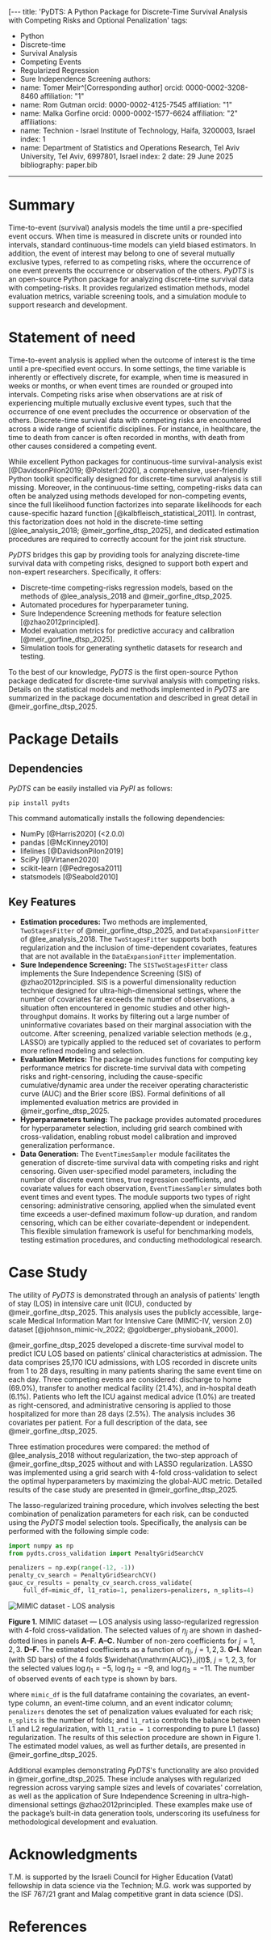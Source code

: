 [---
title: 'PyDTS: A Python Package for Discrete-Time Survival Analysis with Competing Risks and Optional Penalization' 
tags:
  - Python
  - Discrete-time
  - Survival Analysis
  - Competing Events
  - Regularized Regression
  - Sure Independence Screening
authors:
  - name: Tomer Meir^[Corresponding author]
    orcid: 0000-0002-3208-8460
    affiliation: "1" 
  - name: Rom Gutman
    orcid: 0000-0002-4125-7545
    affiliation: "1"
  - name: Malka Gorfine
    orcid: 0000-0002-1577-6624
    affiliation: "2"
affiliations:
 - name: Technion - Israel Institute of Technology, Haifa, 3200003, Israel
   index: 1
 - name: Department of Statistics and Operations Research, Tel Aviv University, Tel Aviv, 6997801, Israel
   index: 2
date: 29 June 2025
bibliography: paper.bib
---

# Summary
Time-to-event (survival) analysis models  the time until a pre-specified event occurs. When time is measured in  discrete units  or rounded into intervals, standard continuous-time models can yield biased estimators. In addition, the event of interest may belong to one of several mutually exclusive types, referred to as competing risks, where the occurrence of one event prevents the occurrence or observation of the others.  *PyDTS* is an open-source Python package for analyzing discrete-time survival data with competing-risks. It provides regularized estimation methods, model evaluation metrics, variable screening tools, and a simulation module to support research and development.

# Statement of need

Time-to-event analysis is applied when the outcome of interest is the time until a pre-specified event occurs. In some settings, the time variable is inherently or effectively discrete, for example, when time is measured in weeks or months, or when event times are rounded or grouped into intervals. Competing risks arise when observations are at risk of experiencing multiple mutually exclusive event types, such that the occurrence of one event precludes the occurrence or observation of the others. Discrete-time survival data with competing risks are encountered across a wide range of scientific disciplines. For instance, in healthcare, the time to death from cancer is often recorded in months, with death from other causes considered a competing event. 

While excellent Python packages for continuous-time survival-analysis exist [@DavidsonPilon2019; @Polsterl:2020], a comprehensive, user-friendly Python toolkit specifically designed for discrete-time survival analysis is still missing. 
Moreover, in the continuous-time setting, competing-risks data can often be analyzed using methods developed for non-competing events, since the full likelihood function factorizes into separate likelihoods for each cause-specific hazard function [@kalbfleisch_statistical_2011]. In contrast, this factorization does not hold in the discrete-time setting [@lee_analysis_2018; @meir_gorfine_dtsp_2025], and dedicated estimation procedures are required to correctly account for the joint risk structure.

*PyDTS* bridges this gap by providing tools for analyzing discrete-time survival data with competing risks, designed to support both expert and non-expert researchers. Specifically, it offers:
- Discrete-time competing-risks regression models, based on the methods of @lee_analysis_2018 and @meir_gorfine_dtsp_2025.
- Automated procedures for hyperparameter tuning.
- Sure Independence Screening methods for feature selection [@zhao2012principled].
- Model evaluation metrics for predictive accuracy and calibration [@meir_gorfine_dtsp_2025].
- Simulation tools for generating synthetic datasets for research and testing.

To the best of our knowledge, *PyDTS* is the first open-source Python package dedicated for discrete-time survival analysis with competing risks.
Details on the statistical models and methods implemented in *PyDTS* are summarized in the package documentation and described in great detail in @meir_gorfine_dtsp_2025.

# Package Details 

## Dependencies
*PyDTS* can be easily installed via *PyPI* as follows:

`pip install pydts`

This command automatically installs the following dependencies:
- NumPy [@Harris2020] (<2.0.0)
- pandas [@McKinney2010]
- lifelines [@DavidsonPilon2019]
- SciPy [@Virtanen2020]
- scikit-learn [@Pedregosa2011]
- statsmodels [@Seabold2010]


## Key Features

- **Estimation procedures:** Two methods are implemented, `TwoStagesFitter` of @meir_gorfine_dtsp_2025, and `DataExpansionFitter` of @lee_analysis_2018. The `TwoStagesFitter` supports both regularization and the inclusion of time-dependent covariates, features that are not available in the `DataExpansionFitter` implementation.
- **Sure Independence Screening:** The `SISTwoStagesFitter` class implements the Sure Independence Screening (SIS) of @zhao2012principled. SIS is a powerful dimensionality reduction technique designed for ultra-high-dimensional settings, where the number of covariates far exceeds the number of observations, a situation often encountered in genomic studies and other high-throughput domains. It works by filtering out a large number of uninformative covariates based on their marginal association with the outcome. After screening, penalized variable selection methods (e.g., LASSO) are typically applied to the reduced set of covariates to perform more refined modeling and selection.
- **Evaluation Metrics:** The package includes functions for computing key performance metrics for discrete-time survival data with competing risks and right-censoring, including the cause-specific cumulative/dynamic area under the receiver operating characteristic curve (AUC) and the Brier score (BS). Formal definitions of all implemented evaluation metrics are provided in @meir_gorfine_dtsp_2025.
- **Hyperparameters tuning:** The package provides automated procedures for hyperparameter selection, including grid search combined with cross-validation, enabling robust model calibration and improved generalization performance.
- **Data Generation:** The `EventTimesSampler` module facilitates the generation of discrete-time survival data with competing risks and right censoring. Given user-specified model parameters, including the number of discrete event times, true regression coefficients, and covariate values for each observation, `EventTimesSampler` simulates both event times and event types. The module supports two types of right censoring: administrative censoring, applied when the simulated event time exceeds a user-defined maximum follow-up duration, and random censoring, which can be either covariate-dependent or independent. This flexible simulation framework is useful for benchmarking models, testing estimation procedures, and conducting methodological research.

## 

# Case Study

The utility of *PyDTS* is demonstrated through an analysis of patients' length of stay (LOS) in intensive care unit (ICU), conducted by @meir_gorfine_dtsp_2025. This analysis uses the publicly accessible, large-scale Medical Information Mart for Intensive Care (MIMIC-IV, version 2.0) dataset [@johnson_mimic-iv_2022; @goldberger_physiobank_2000]. 

@meir_gorfine_dtsp_2025 developed a discrete-time survival model to predict ICU LOS based on patients’ clinical characteristics at admission.
The data comprises 25,170 ICU admissions, with LOS recorded in discrete units from 1 to 28 days, resulting in many patients sharing the same event time on each day. Three competing events are considered: discharge to home (69.0%), transfer to another medical facility (21.4%), and in-hospital death (6.1%). Patients who left the ICU against medical advice (1.0%) are treated as right-censored, and administrative censoring is applied to those hospitalized for more than 28 days (2.5%). The analysis includes 36 covariates per patient. For a full description of the data, see @meir_gorfine_dtsp_2025.

Three estimation procedures were compared: the method of @lee_analysis_2018 without regularization, the two-step approach of @meir_gorfine_dtsp_2025 without and with LASSO regularization. LASSO was implemented using a grid search with 4-fold cross-validation to select the optimal hyperparameters by maximizing the global-AUC metric. Detailed results of the case study are presented in @meir_gorfine_dtsp_2025.

The lasso-regularized training procedure, which involves selecting the best combination of penalization parameters for each risk, can be conducted using the *PyDTS* model selection tools. Specifically, the analysis can be performed with the following simple code:

```python
import numpy as np
from pydts.cross_validation import PenaltyGridSearchCV

penalizers = np.exp(range(-12, -1))
penalty_cv_search = PenaltyGridSearchCV()
gauc_cv_results = penalty_cv_search.cross_validate(
    full_df=mimic_df, l1_ratio=1, penalizers=penalizers, n_splits=4)
```


![MIMIC dataset - LOS analysis](docs/joss-figure.png)

**Figure 1.** MIMIC dataset — LOS analysis using lasso-regularized regression with 4-fold cross-validation. The selected values of $\eta_j$ are shown in dashed-dotted lines in panels **A–F**. **A–C.** Number of non-zero coefficients for $j=1,2,3$. **D–F.** The estimated coefficients as a function of $\eta_j$, $j=1,2,3$. **G–I.** Mean (with SD bars) of the 4 folds $\widehat{\mathrm{AUC}}_j(t)$, $j=1,2,3$, for the selected values $\log \eta_1=-5$, $\log \eta_2=-9$, and $\log \eta_3=-11$. The number of observed events of each type is shown by bars.

where `mimic_df` is the full dataframe containing the covariates, an event-type column, an event-time column, and an event indicator column; `penalizers` denotes the set of penalization values evaluated for each risk; `n_splits` is the number of folds; and `l1_ratio` controls the balance between L1 and L2 regularization, with `l1_ratio = 1` corresponding to pure L1 (lasso) regularization.
The results of this selection procedure are shown in Figure 1. The estimated model values, as well as further details, are presented in @meir_gorfine_dtsp_2025.


Additional examples demonstrating *PyDTS*'s functionality are also provided in @meir_gorfine_dtsp_2025. These include analyses with regularized regression across varying sample sizes and levels of covariates' correlation, as well as the application of Sure Independence Screening in ultra-high-dimensional settings @zhao2012principled. These examples make use of the package’s built-in data generation tools, underscoring its usefulness for methodological development and evaluation.

# Acknowledgments
T.M. is supported by the Israeli Council for Higher Education (Vatat) fellowship in data science via the Technion; M.G. work was supported by the ISF 767/21 grant and Malag competitive grant in data science (DS).

# References